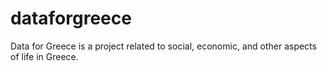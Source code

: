 # dataforgreece
Data for Greece is a project related to social, economic, and other aspects of life in Greece.
